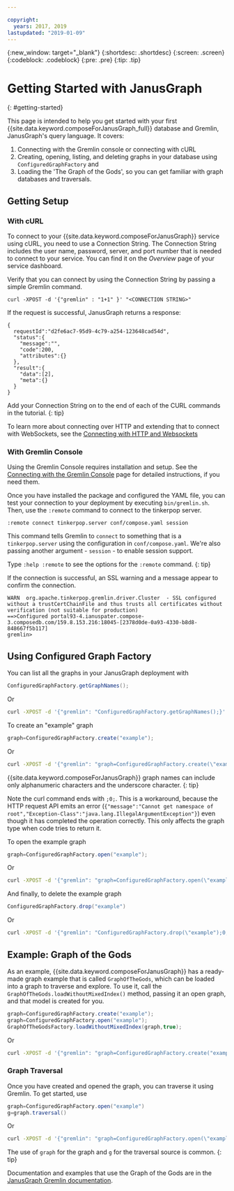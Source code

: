 ```yaml
---

copyright:
  years: 2017, 2019
lastupdated: "2019-01-09"
---
```


{:new_window: target="_blank"}
{:shortdesc: .shortdesc}
{:screen: .screen}
{:codeblock: .codeblock}
{:pre: .pre}
{:tip: .tip}

# Getting Started with JanusGraph
{: #getting-started}

This page is intended to help you get started with your first {{site.data.keyword.composeForJanusGraph_full}} database and Gremlin, JanusGraph's query language. It covers: 
1. Connecting with the Gremlin console or connecting with cURL
2. Creating, opening, listing, and deleting graphs in your database using `ConfiguredGraphFactory`
and 
3. Loading the 'The Graph of the Gods', so you can get familiar with graph databases and traversals.


## Getting Setup 

### With cURL

To connect to your {{site.data.keyword.composeForJanusGraph}} service using cURL, you need to use a Connection String. The Connection String includes the user name, password, server, and port number that is needed to connect to your service. You can find it on the _Overview_ page of your service dashboard.

Verify that you can connect by using the Connection String by passing a simple Gremlin command.

```
curl -XPOST -d '{"gremlin" : "1+1" }' "<CONNECTION STRING>"
```

If the request is successful, JanusGraph returns a response:

```
{
  requestId":"d2fe6ac7-95d9-4c79-a254-123648cad54d",
  "status":{
    "message":"",
    "code":200,
    "attributes":{}
  },
  "result":{
    "data":[2],
    "meta":{}
  }
}
```

Add your Connection String on to the end of each of the CURL commands in the tutorial.
{: tip}

To learn more about connecting over HTTP and extending that to connect with WebSockets, see the [Connecting with HTTP and Websockets](/docs/services/ComposeForJanusGraph?topic=compose-for-janusgraph-http-websockets)

### With Gremlin Console

Using the Gremlin Console requires installation and setup. See the [Connecting with the Gremlin Console](/docs/services/ComposeForJanusGraph?topic=compose-for-janusgraph-gremlin-console) page for detailed instructions, if you need them.

Once you have installed the package and configured the YAML file, you can test your connection to your deployment by executing `bin/gremlin.sh`. Then, use the `:remote` command to connect to the tinkerpop server.

```text
:remote connect tinkerpop.server conf/compose.yaml session
```

This command tells Gremlin to `connect` to something that is a `tinkerpop.server` using the configuration in `conf/compose.yaml`. We're also passing another argument - `session` - to enable session support.

Type `:help :remote` to see the options for the `:remote` command.
{: tip}

If the connection is successful, an SSL warning and a message appear to confirm the connection.

```text
WARN  org.apache.tinkerpop.gremlin.driver.Cluster  - SSL configured without a trustCertChainFile and thus trusts all certificates without verification (not suitable for production)
==>Configured portal93-4.ianuspater.compose-3.composedb.com/159.8.153.216:18045-[2378d0de-0a93-4330-b8d8-848667f5b117]
gremlin>
```

## Using Configured Graph Factory

You can list all the graphs in your JanusGraph deployment with

```groovy
ConfiguredGraphFactory.getGraphNames();
```
Or 
```bash
curl -XPOST -d '{"gremlin": "ConfiguredGraphFactory.getGraphNames();}'
```

To create an "example" graph
```groovy
graph=ConfiguredGraphFactory.create("example");
```
Or
```bash
curl -XPOST -d '{"gremlin": "graph=ConfiguredGraphFactory.create(\"example\");0;"}'
```

{{site.data.keyword.composeForJanusGraph}} graph names can include only alphanumeric characters and the underscore character.
{: tip}

Note the curl command ends with `;0;`. This is a workaround, because the HTTP request API emits an error (`{"message":"Cannot get namespace of root","Exception-Class":"java.lang.IllegalArgumentException"}`) even though it has completed the operation correctly. This only affects the graph type when code tries to return it.

To open the example graph
```groovy
graph=ConfiguredGraphFactory.open("example");
```
Or
```bash
curl -XPOST -d '{"gremlin": "graph=ConfiguredGraphFactory.open(\"example\");0;"}'
```

And finally, to delete the example graph
```groovy
ConfiguredGraphFactory.drop("example")
```
Or
```bash
curl -XPOST -d '{"gremlin": "ConfiguredGraphFactory.drop(\"example");0;"}'
```

## Example: Graph of the Gods

As an example, {{site.data.keyword.composeForJanusGraph}} has a ready-made graph example that is called `GraphOfTheGods`, which can be loaded into a graph to traverse and explore. To use it, call the `GraphOfTheGods.loadWithoutMixedIndex()` method, passing it an open graph, and that model is created for you.
```groovy
graph=ConfiguredGraphFactory.create("example");
graph=ConfiguredGraphFactory.open("example");
GraphOfTheGodsFactory.loadWithoutMixedIndex(graph,true);
```
Or
```bash
curl -XPOST -d '{"gremlin": "graph=ConfiguredGraphFactory.create("example"); graph=ConfiguredGraphFactory.open(\"example\"); GraphOfTheGodsFactory.loadWithoutMixedIndex(graph,true);"}'
```

### Graph Traversal

Once you have created and opened the graph, you can traverse it using Gremlin. 
To get started, use
```groovy
graph=ConfiguredGraphFactory.open("example")
g=graph.traversal()
```
Or
```bash
curl -XPOST -d '{"gremlin": "graph=ConfiguredGraphFactory.open(\"example\"); g=graph.traversal();0;"}'
```

The use of `graph` for the graph and `g` for the traversal source is common.
{: tip}

Documentation and examples that use the Graph of the Gods are in the [JanusGraph Gremlin documentation](https://docs.janusgraph.org/latest/gremlin.html#_introductory_traversals).